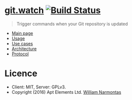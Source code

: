 # [git.watch](https://git.watch) [![Build Status](https://travis-ci.org/ScalaWilliam/git-watch.svg?branch=master)](https://travis-ci.org/ScalaWilliam/git-watch)

> Trigger commands when your Git repository is updated

- [Main page](https://git.watch/)
- [Usage](https://git.watch/usage/)
- [Use cases](https://git.watch/use-cases/)
- [Architecture](https://git.watch/architecture/)
- [Protocol](https://git.watch/protocol/)

# Licence
* Client: MIT, Server: GPLv3.
* Copyright (2016) Apt Elements Ltd. [William Narmontas](https://www.scalawilliam.com/)
